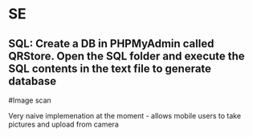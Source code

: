 # SE
## SQL:  Create a DB in PHPMyAdmin called QRStore. Open the SQL folder and execute the SQL contents in the text file to generate database

#Image scan 

Very naive implemenation at the moment - allows mobile users to take pictures and upload from camera
